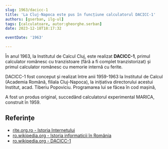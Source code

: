 ```yaml
---
slug: 1963/dacicc-1
title: 'La Cluj-Napoca este pus în funcțiune calculatorul DACICC-1'
authors: [gserban, ilg-ul]
tags: [calculatoare, autor:gheorghe.serban]
date: 2023-12-18T18:17:32

eventDate: '1963'

---
```


În anul 1963, la Institutul de Calcul Cluj, este realizat **DACICC-1**,
primul calculator românesc cu tranzistoare (fără a fi complet tranzistorizat)
și primul calculator românesc cu memorie internă cu ferite.

<!-- truncate -->

DACICC-1 fost conceput și realizat între anii 1959-1963 la
Institutul de Calcul (Academia Română, filiala Cluj-Napoca),
la inițiativa directorului acestui Institut, acad. Tiberiu Popoviciu.
Programarea lui se făcea în cod mașină,

A fost un produs original, succedând calculatorul experimental MARICA,
construit în 1959.

## Referințe

- [rite.org.ro - Istoria Internetului](https://rite.org.ro/istoria-internetului/)
- [ro.wikipedia.org - Istoria informaticii în România](https://ro.wikipedia.org/wiki/Istoria_informaticii_în_România)
- [ro.wikipedia.org - DACICC-1](https://ro.wikipedia.org/wiki/DACICC-1)
